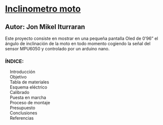 
# [Inclinometro moto](https://github.com/ElektronikaDonBosco/Inclinometro/wiki/Inclinometro-moto)
## Autor: Jon Mikel Iturraran

Este proyecto consiste en mostrar en una pequeña pantalla Oled de 0’96” el ángulo de inclinación de la moto en todo momento cogiendo la señal del sensor MPU6050 y controlado por un arduino nano.

### ÍNDICE:  </p>

&nbsp;&nbsp;&nbsp;&nbsp;Introducción   									  
&nbsp;&nbsp;&nbsp;&nbsp;Objetivo 										  
&nbsp;&nbsp;&nbsp;&nbsp;Tabla de materiales 							  
&nbsp;&nbsp;&nbsp;&nbsp;Esquema eléctrico 								  
&nbsp;&nbsp;&nbsp;&nbsp;Calibrado										  
&nbsp;&nbsp;&nbsp;&nbsp;Puesta en marcha  			 					  
&nbsp;&nbsp;&nbsp;&nbsp;Proceso de montaje 							 
&nbsp;&nbsp;&nbsp;&nbsp;Presupuesto 									  
&nbsp;&nbsp;&nbsp;&nbsp;Conclusiones 									  
&nbsp;&nbsp;&nbsp;&nbsp;Referencias 

